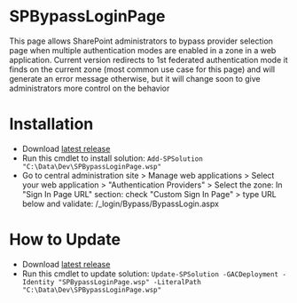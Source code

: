 # SPBypassLoginPage
This page allows SharePoint administrators to bypass provider selection page when multiple authentication modes are enabled in a zone in a web application.
Current version redirects to 1st federated authentication mode it finds on the current zone (most common use case for this page) and will generate an error message otherwise, but it will change soon to give administrators more control on the behavior

# Installation
- Download [latest release](https://github.com/Yvand/SPBypassLoginPage/releases)
- Run this cmdlet to install solution:
`Add-SPSolution "C:\Data\Dev\SPBypassLoginPage.wsp"`
- Go to central administration site > Manage web applications > Select your web application > "Authentication Providers" > Select the zone:
In "Sign In Page URL" section: check "Custom Sign In Page" > type URL below and validate:
/_login/Bypass/BypassLogin.aspx

# How to Update
- Download [latest release](https://github.com/Yvand/SPBypassLoginPage/releases)
- Run this cmdlet to update solution:
`Update-SPSolution -GACDeployment -Identity "SPBypassLoginPage.wsp" -LiteralPath "C:\Data\Dev\SPBypassLoginPage.wsp"`
